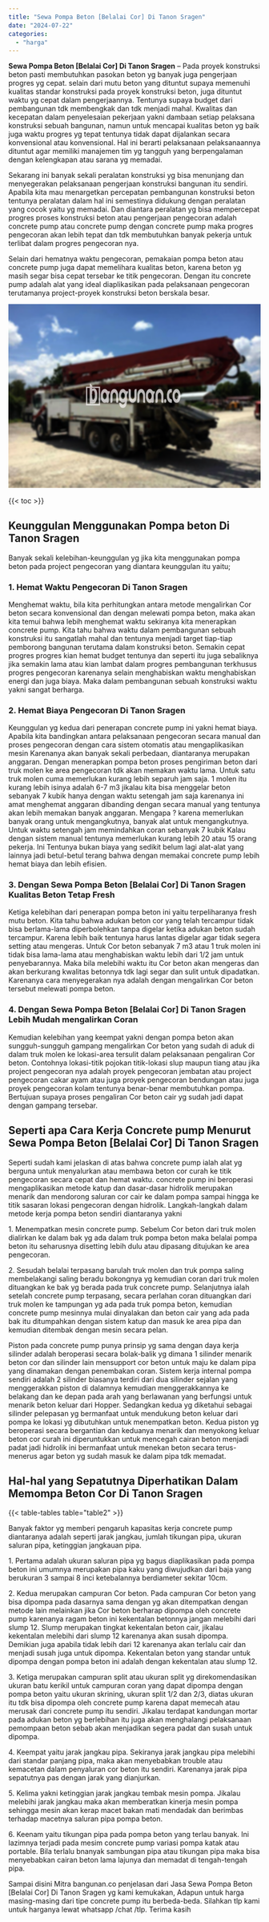 ```yaml
---
title: "Sewa Pompa Beton [Belalai Cor] Di Tanon Sragen"
date: "2024-07-22"
categories: 
  - "harga"
---
```


**Sewa Pompa Beton \[Belalai Cor\] Di Tanon Sragen** – Pada proyek konstruksi beton pasti membutuhkan pasokan beton yg banyak juga pengerjaan progres yg cepat. selain dari mutu beton yang dituntut supaya memenuhi kualitas standar konstruksi pada proyek konstruksi beton, juga dituntut waktu yg cepat dalam pengerjaannya. Tentunya supaya budget dari pembangunan tdk membengkak dan tdk menjadi mahal. Kwalitas dan kecepatan dalam penyelesaian pekerjaan yakni dambaan setiap pelaksana konstruksi sebuah bangunan, namun untuk mencapai kualitas beton yg baik juga waktu progres yg tepat tentunya tidak dapat dijalankan secara konvensional atau konvensional. Hal ini berarti pelaksanaan pelaksanaannya dituntut agar memiliki manajemen tim yg tangguh yang berpengalaman dengan kelengkapan atau sarana yg memadai.

Sekarang ini banyak sekali peralatan konstruksi yg bisa menunjang dan menyegerakan pelaksanaan pengerjaan konstruksi bangunan itu sendiri. Apabila kita mau menargetkan percepatan pembangunan konstruksi beton tentunya peralatan dalam hal ini semestinya didukung dengan peralatan yang cocok yaitu yg memadai. Dan diantara peralatan yg bisa mempercepat progres proses konstruksi beton atau pengerjaan pengecoran adalah concrete pump atau concrete pump dengan concrete pump maka progres pengecoran akan lebih tepat dan tdk membutuhkan banyak pekerja untuk terlibat dalam progres pengecoran nya.

Selain dari hematnya waktu pengecoran, pemakaian pompa beton atau concrete pump juga dapat memelihara kualitas beton, karena beton yg masih segar bisa cepat tersebar ke titik pengecoran. Dengan itu concrete pump adalah alat yang ideal diaplikasikan pada pelaksanaan pengecoran terutamanya project-proyek konstruksi beton berskala besar.

![Sewa Pompa Beton [Belalai Cor] Di Tanon Sragen](/images/sewa-concrete-pump-33.png)

{{< toc >}}

## Keunggulan Menggunakan Pompa beton Di Tanon Sragen

Banyak sekali kelebihan-keunggulan yg jika kita menggunakan pompa beton pada project pengecoran yang diantara keunggulan itu yaitu;

### 1\. Hemat Waktu Pengecoran Di Tanon Sragen

Menghemat waktu, bila kita perhitungkan antara metode mengalirkan Cor beton secara konvensional dan dengan melewati pompa beton, maka akan kita temui bahwa lebih menghemat waktu sekiranya kita menerapkan concrete pump. Kita tahu bahwa waktu dalam pembangunan sebuah konstruksi itu sangatlah mahal dan tentunya menjadi target tiap-tiap pemborong bangunan terutama dalam konstruksi beton. Semakin cepat progres progres kian hemat budget tentunya dan seperti itu juga sebaliknya jika semakin lama atau kian lambat dalam progres pembangunan terkhusus progres pengecoran karenanya selain menghabiskan waktu menghabiskan energi dan juga biaya. Maka dalam pembangunan sebuah konstruksi waktu yakni sangat berharga.

### 2\. Hemat Biaya Pengecoran Di Tanon Sragen

Keunggulan yg kedua dari penerapan concrete pump ini yakni hemat biaya. Apabila kita bandingkan antara pelaksanaan pengecoran secara manual dan proses pengecoran dengan cara sistem otomatis atau mengaplikasikan mesin Karenanya akan banyak sekali perbedaan, diantaranya merupakan anggaran. Dengan menerapkan pompa beton proses pengiriman beton dari truk molen ke area pengecoran tdk akan memakan waktu lama. Untuk satu truk molen cuma memerlukan kurang lebih separuh jam saja. 1 molen itu kurang lebih isinya adalah 6-7 m3 jikalau kita bisa menggelar beton sebanyak 7 kubik hanya dengan waktu setengah jam saja karenanya ini amat menghemat anggaran dibanding dengan secara manual yang tentunya akan lebih memakan banyak anggaran. Mengapa ? karena memerlukan banyak orang untuk mengangkutnya, banyak alat untuk mengangkutnya. Untuk waktu setengah jam memindahkan coran sebanyak 7 kubik Kalau dengan sistem manual tentunya memerlukan kurang lebih 20 atau 15 orang pekerja. Ini Tentunya bukan biaya yang sedikit belum lagi alat-alat yang lainnya jadi betul-betul terang bahwa dengan memakai concrete pump lebih hemat biaya dan lebih efisien.

### 3\. Dengan Sewa Pompa Beton \[Belalai Cor\] Di Tanon Sragen Kualitas Beton Tetap Fresh

Ketiga kelebihan dari penerapan pompa beton ini yaitu terpeliharanya fresh mutu beton. Kita tahu bahwa adukan beton cor yang telah tercampur tidak bisa berlama-lama diperbolehkan tanpa digelar ketika adukan beton sudah tercampur. Karena lebih baik tentunya harus lantas digelar agar tidak segera setting atau mengeras. Untuk Cor beton sebanyak 7 m3 atau 1 truk molen ini tidak bisa lama-lama atau menghabiskan waktu lebih dari 1/2 jam untuk penyebarannya. Maka bila melebihi waktu itu Cor beton akan mengeras dan akan berkurang kwalitas betonnya tdk lagi segar dan sulit untuk dipadatkan. Karenanya cara menyegerakan nya adalah dengan mengalirkan Cor beton tersebut melewati pompa beton.

### 4\. Dengan Sewa Pompa Beton \[Belalai Cor\] Di Tanon Sragen Lebih Mudah mengalirkan Coran

Kemudian kelebihan yang keempat yakni dengan pompa beton akan sungguh-sungguh gampang mengalirkan Cor beton yang sudah di aduk di dalam truk molen ke lokasi-area tersulit dalam pelaksanaan pengaliran Cor beton. Contohnya lokasi-titik pojokan titik-lokasi slup maupun tiang atau jika project pengecoran nya adalah proyek pengecoran jembatan atau project pengecoran cakar ayam atau juga proyek pengecoran bendungan atau juga proyek pengecoran kolam tentunya benar-benar membutuhkan pompa. Bertujuan supaya proses pengaliran Cor beton cair yg sudah jadi dapat dengan gampang tersebar.

## Seperti apa Cara Kerja Concrete pump Menurut Sewa Pompa Beton \[Belalai Cor\] Di Tanon Sragen

Seperti sudah kami jelaskan di atas bahwa concrete pump ialah alat yg berguna untuk menyalurkan atau membawa beton cor curah ke titik pengecoran secara cepat dan hemat waktu. concrete pump ini beroperasi mengaplikasikan metode katup dan dasar-dasar hidrolik merupakan menarik dan mendorong saluran cor cair ke dalam pompa sampai hingga ke titik sasaran lokasi pengecoran dengan hidrolik. Langkah-langkah dalam metode kerja pompa beton sendiri diantaranya yakni

1\. Menempatkan mesin concrete pump. Sebelum Cor beton dari truk molen dialirkan ke dalam bak yg ada dalam truk pompa beton maka belalai pompa beton itu seharusnya disetting lebih dulu atau dipasang ditujukan ke area pengecoran.

2\. Sesudah belalai terpasang barulah truk molen dan truk pompa saling membelakangi saling beradu bokongnya yg kemudian coran dari truk molen dituangkan ke bak yg berada pada truk concrete pump. Selanjutnya ialah setelah concrete pump terpasang, secara perlahan coran dituangkan dari truk molen ke tampungan yg ada pada truk pompa beton, kemudian concrete pump mesinnya mulai dinyalakan dan beton cair yang ada pada bak itu ditumpahkan dengan sistem katup dan masuk ke area pipa dan kemudian ditembak dengan mesin secara pelan.

Piston pada concrete pump punya prinsip yg sama dengan daya kerja silinder adalah beroperasi secara bolak-balik yg dimana 1 silinder menarik beton cor dan silinder lain mensupport cor beton untuk maju ke dalam pipa yang dinamakan dengan penembakan coran. Sistem kerja internal pompa sendiri adalah 2 silinder biasanya terdiri dari dua silinder sejalan yang menggerakkan piston di dalamnya kemudian menggerakkannya ke belakang dan ke depan pada arah yang berlawanan yang berfungsi untuk menarik beton keluar dari Hopper. Sedangkan kedua yg diketahui sebagai silinder pelepasan yg bermanfaat untuk mendukung beton keluar dari pompa ke lokasi yg dibutuhkan untuk menempatkan beton. Kedua piston yg beroperasi secara bergantian dan keduanya menarik dan menyokong keluar beton cor curah ini diperuntukkan untuk mencegah cairan beton menjadi padat jadi hidrolik ini bermanfaat untuk menekan beton secara terus-menerus agar beton yg sudah masuk ke dalam pipa tdk memadat.

## Hal-hal yang Sepatutnya Diperhatikan Dalam Memompa Beton Cor Di Tanon Sragen

{{< table-tables table="table2" >}}

Banyak faktor yg memberi pengaruh kapasitas kerja concrete pump diantaranya adalah seperti jarak jangkau, jumlah tikungan pipa, ukuran saluran pipa, ketinggian jangkauan pipa.

1\. Pertama adalah ukuran saluran pipa yg bagus diaplikasikan pada pompa beton ini umumnya merupakan pipa kaku yang diwujudkan dari baja yang berukuran 3 sampai 8 inci ketebalannya berdiameter sekitar 10cm.

2\. Kedua merupakan campuran Cor beton. Pada campuran Cor beton yang bisa dipompa pada dasarnya sama dengan yg akan ditempatkan dengan metode lain melainkan jika Cor beton berharap dipompa oleh concrete pump karenanya ragam beton ini kekentalan betonnya jangan melebihi dari slump 12. Slump merupakan tingkat kekentalan beton cair, jikalau kekentalan melebihi dari slump 12 karenanya akan susah dipompa. Demikian juga apabila tidak lebih dari 12 karenanya akan terlalu cair dan menjadi susah juga untuk dipompa. Kekentalan beton yang standar untuk dipompa dengan pompa beton ini adalah dengan kekentalan atau slump 12.

3\. Ketiga merupakan campuran split atau ukuran split yg direkomendasikan ukuran batu kerikil untuk campuran coran yang dapat dipompa dengan pompa beton yaitu ukuran skrining, ukuran split 1/2 dan 2/3, diatas ukuran itu tdk bisa dipompa oleh concrete pump karena dapat memecah atau merusak dari concrete pump itu sendiri. Jikalau terdapat kandungan mortar pada adukan beton yg berlebihan itu juga akan menghalangi pelaksanaan pemompaan beton sebab akan menjadikan segera padat dan susah untuk dipompa.

4\. Keempat yaitu jarak jangkau pipa. Sekiranya jarak jangkau pipa melebihi dari standar panjang pipa, maka akan menyebabkan trouble atau kemacetan dalam penyaluran cor beton itu sendiri. Karenanya jarak pipa sepatutnya pas dengan jarak yang dianjurkan.

5\. Kelima yakni ketinggian jarak jangkau tembak mesin pompa. Jikalau melebihi jarak jangkau maka akan memberatkan kinerja mesin pompa sehingga mesin akan kerap macet bakan mati mendadak dan berimbas terhadap macetnya saluran pipa pompa beton.

6\. Keenam yaitu tikungan pipa pada pompa beton yang terlau banyak. Ini lazimnya terjadi pada mesim concrete pump variasi pompa katak atau portable. Bila terlalu bnanyak sambungan pipa atau tikungan pipa maka bisa menyebabkan cairan beton lama lajunya dan memadat di tengah-tengah pipa.

Sampai disini Mitra bangunan.co penjelasan dari Jasa Sewa Pompa Beton \[Belalai Cor\] Di Tanon Sragen yg kami kemukakan, Adapun untuk harga masing-masing dari tipe concrete pump itu berbeda-beda. Silahkan tlp kami untuk harganya lewat whatsapp /chat /tlp. Terima kasih
